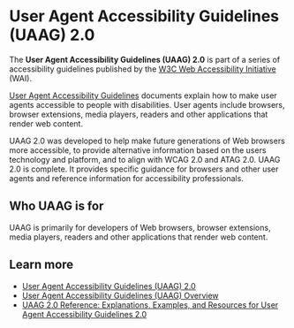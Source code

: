 # User Agent Accessibility Guidelines (UAAG) 2.0 

The **User Agent Accessibility Guidelines (UAAG) 2.0** is part of a series of accessibility guidelines published by the [W3C Web Accessibility Initiative](tutorials/sl-wai) (WAI). 

[User Agent Accessibility Guidelines](https://www.w3.org/TR/UAAG20/) documents explain how to make user agents accessible to people with disabilities. User agents include browsers, browser extensions, media players, readers and other applications that render web content.

UAAG 2.0 was developed to help make future generations of Web browsers more accessible, to provide alternative information based on the users technology and platform, and to align with WCAG 2.0 and ATAG 2.0. UAAG 2.0 is complete. It provides specific guidance for browsers and other user agents and reference information for accessibility professionals.

## Who UAAG is for 
UAAG is primarily for developers of Web browsers, browser extensions, media players, readers and other applications that render web content.

## Learn more 

* [User Agent Accessibility Guidelines (UAAG) 2.0](https://www.w3.org/TR/UAAG20/)
* [User Agent Accessibility Guidelines (UAAG) Overview](https://www.w3.org/WAI/intro/uaag)
* [UAAG 2.0 Reference: Explanations, Examples, and Resources for User Agent Accessibility Guidelines 2.0](http://www.w3.org/TR/UAAG20-Reference/)

